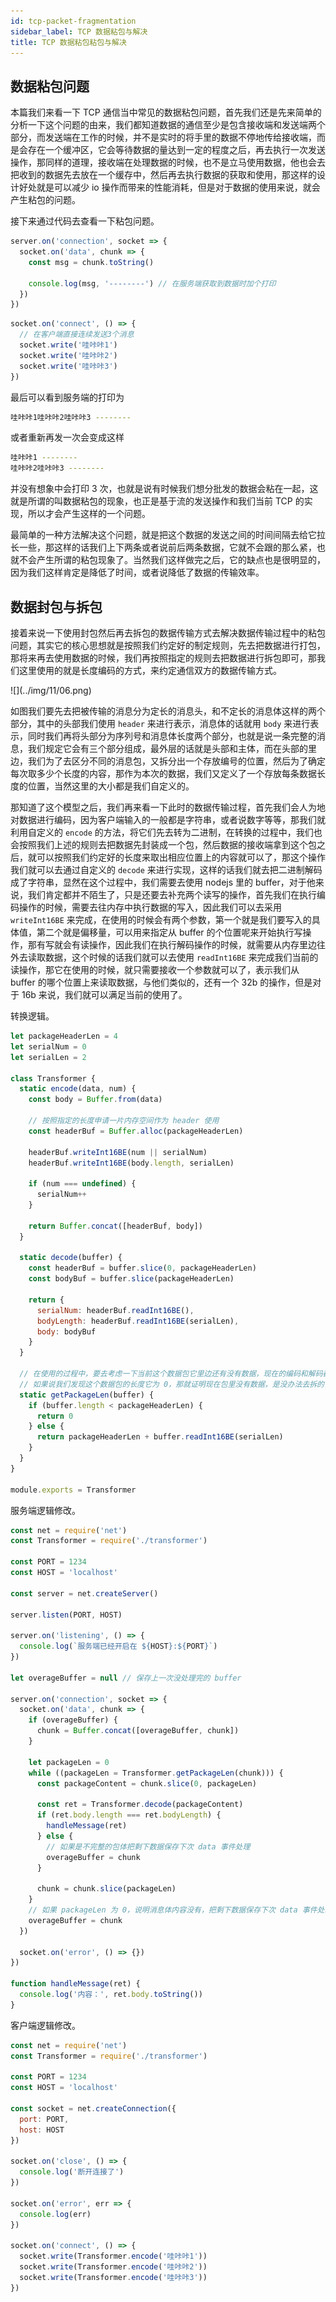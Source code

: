 ```yaml
---
id: tcp-packet-fragmentation
sidebar_label: TCP 数据粘包与解决
title: TCP 数据粘包粘包与解决
---
```


## 数据粘包问题

本篇我们来看一下 TCP 通信当中常见的数据粘包问题，首先我们还是先来简单的分析一下这个问题的由来，我们都知道数据的通信至少是包含接收端和发送端两个部分，而发送端在工作的时候，并不是实时的将手里的数据不停地传给接收端，而是会存在一个缓冲区，它会等待数据的量达到一定的程度之后，再去执行一次发送操作，那同样的道理，接收端在处理数据的时候，也不是立马使用数据，他也会去把收到的数据先去放在一个缓存中，然后再去执行数据的获取和使用，那这样的设计好处就是可以减少 io 操作而带来的性能消耗，但是对于数据的使用来说，就会产生粘包的问题。

接下来通过代码去查看一下粘包问题。

```js
server.on('connection', socket => {
  socket.on('data', chunk => {
    const msg = chunk.toString()

    console.log(msg, '--------') // 在服务端获取到数据时加个打印
  })
})
```

```js
socket.on('connect', () => {
  // 在客户端直接连续发送3个消息
  socket.write('哇咔咔1')
  socket.write('哇咔咔2')
  socket.write('哇咔咔3')
})
```

最后可以看到服务端的打印为

```bash
哇咔咔1哇咔咔2哇咔咔3 --------
```

或者重新再发一次会变成这样

```bash
哇咔咔1 --------
哇咔咔2哇咔咔3 --------
```

并没有想象中会打印 3 次，也就是说有时候我们想分批发的数据会粘在一起，这就是所谓的叫数据粘包的现象，也正是基于流的发送操作和我们当前 TCP 的实现，所以才会产生这样的一个问题。

最简单的一种方法解决这个问题，就是把这个数据的发送之间的时间间隔去给它拉长一些，那这样的话我们上下两条或者说前后两条数据，它就不会跟的那么紧，也就不会产生所谓的粘包现象了。当然我们这样做完之后，它的缺点也是很明显的，因为我们这样肯定是降低了时间，或者说降低了数据的传输效率。

## 数据封包与拆包

接着来说一下使用封包然后再去拆包的数据传输方式去解决数据传输过程中的粘包问题，其实它的核心思想就是按照我们约定好的制定规则，先去把数据进行打包，那将来再去使用数据的时候，我们再按照指定的规则去把数据进行拆包即可，那我们这里使用的就是长度编码的方式，来约定通信双方的数据传输方式。

<p class="text--center">
![](../img/11/06.png)
</p>

如图我们要先去把被传输的消息分为定长的消息头，和不定长的消息体这样的两个部分，其中的头部我们使用 `header` 来进行表示，消息体的话就用 `body` 来进行表示，同时我们再将头部分为序列号和消息体长度两个部分，也就是说一条完整的消息，我们规定它会有三个部分组成，最外层的话就是头部和主体，而在头部的里边，我们为了去区分不同的消息包，又拆分出一个存放编号的位置，然后为了确定每次取多少个长度的内容，那作为本次的数据，我们又定义了一个存放每条数据长度的位置，当然这里的大小都是我们自定义的。

那知道了这个模型之后，我们再来看一下此时的数据传输过程，首先我们会人为地对数据进行编码，因为客户端输入的一般都是字符串，或者说数字等等，那我们就利用自定义的 `encode` 的方法，将它们先去转为二进制，在转换的过程中，我们也会按照我们上述的规则去把数据先封装成一个包，然后数据的接收端拿到这个包之后，就可以按照我们约定好的长度来取出相应位置上的内容就可以了，那这个操作我们就可以去通过自定义的 `decode` 来进行实现，这样的话我们就去把二进制解码成了字符串，显然在这个过程中，我们需要去使用 nodejs 里的 buffer，对于他来说，我们肯定都并不陌生了，只是还要去补充两个读写的操作，首先我们在执行编码操作的时候，需要去往内存中执行数据的写入，因此我们可以去采用 `writeInt16BE` 来完成，在使用的时候会有两个参数，第一个就是我们要写入的具体值，第二个就是偏移量，可以用来指定从 buffer 的个位置呢来开始执行写操作，那有写就会有读操作，因此我们在执行解码操作的时候，就需要从内存里边往外去读取数据，这个时候的话我们就可以去使用 `readInt16BE` 来完成我们当前的读操作，那它在使用的时候，就只需要接收一个参数就可以了，表示我们从 buffer 的哪个位置上来读取数据，与他们类似的，还有一个 32b 的操作，但是对于 16b 来说，我们就可以满足当前的使用了。

转换逻辑。

```js
let packageHeaderLen = 4
let serialNum = 0
let serialLen = 2

class Transformer {
  static encode(data, num) {
    const body = Buffer.from(data)

    // 按照指定的长度申请一片内存空间作为 header 使用
    const headerBuf = Buffer.alloc(packageHeaderLen)

    headerBuf.writeInt16BE(num || serialNum)
    headerBuf.writeInt16BE(body.length, serialLen)

    if (num === undefined) {
      serialNum++
    }

    return Buffer.concat([headerBuf, body])
  }

  static decode(buffer) {
    const headerBuf = buffer.slice(0, packageHeaderLen)
    const bodyBuf = buffer.slice(packageHeaderLen)

    return {
      serialNum: headerBuf.readInt16BE(),
      bodyLength: headerBuf.readInt16BE(serialLen),
      body: bodyBuf
    }
  }

  // 在使用的过程中，要去考虑一下当前这个数据包它里边还有没有数据，现在的编码和解码都是某一次的操作，数据放在一起的时候，就得判断我们当前还有没有数据需要去获取，所以这个时候的话增加一个获取当前要读取的数据包长度的方法。
  // 如果说我们发现这个数据包的长度它为 0，那就证明现在包里没有数据，是没办法去拆的，如果说发现整个包的长度大于等于了包头的长度就说明它还有东西，那我们就应该去把整个消息长度返回。
  static getPackageLen(buffer) {
    if (buffer.length < packageHeaderLen) {
      return 0
    } else {
      return packageHeaderLen + buffer.readInt16BE(serialLen)
    }
  }
}

module.exports = Transformer
```

服务端逻辑修改。

```js
const net = require('net')
const Transformer = require('./transformer')

const PORT = 1234
const HOST = 'localhost'

const server = net.createServer()

server.listen(PORT, HOST)

server.on('listening', () => {
  console.log(`服务端已经开启在 ${HOST}:${PORT}`)
})

let overageBuffer = null // 保存上一次没处理完的 buffer

server.on('connection', socket => {
  socket.on('data', chunk => {
    if (overageBuffer) {
      chunk = Buffer.concat([overageBuffer, chunk])
    }

    let packageLen = 0
    while ((packageLen = Transformer.getPackageLen(chunk))) {
      const packageContent = chunk.slice(0, packageLen)

      const ret = Transformer.decode(packageContent)
      if (ret.body.length === ret.bodyLength) {
        handleMessage(ret)
      } else {
        // 如果是不完整的包体把剩下数据保存下次 data 事件处理
        overageBuffer = chunk
      }

      chunk = chunk.slice(packageLen)
    }
    // 如果 packageLen 为 0，说明消息体内容没有，把剩下数据保存下次 data 事件处理
    overageBuffer = chunk
  })

  socket.on('error', () => {})
})

function handleMessage(ret) {
  console.log('内容：', ret.body.toString())
}
```

客户端逻辑修改。

```js
const net = require('net')
const Transformer = require('./transformer')

const PORT = 1234
const HOST = 'localhost'

const socket = net.createConnection({
  port: PORT,
  host: HOST
})

socket.on('close', () => {
  console.log('断开连接了')
})

socket.on('error', err => {
  console.log(err)
})

socket.on('connect', () => {
  socket.write(Transformer.encode('哇咔咔1'))
  socket.write(Transformer.encode('哇咔咔2'))
  socket.write(Transformer.encode('哇咔咔3'))
})
```
